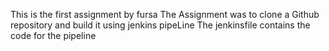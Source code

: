 This is the first assignment by fursa
The Assignment was to clone a Github repository and build it using jenkins pipeLine
The jenkinsfile contains the code for the pipeline
